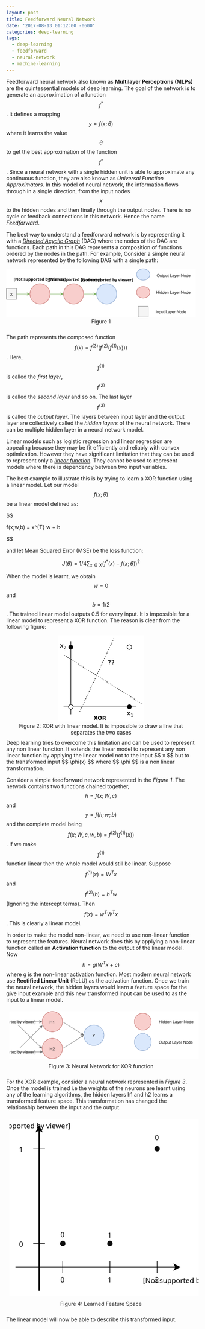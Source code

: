 ```yaml
---
layout: post
title: Feedforward Neural Network
date: '2017-08-13 01:12:00 -0600'
categories: deep-learning
tags:
  - deep-learning
  - feedforward
  - neural-network
  - machine-learning
---
```


Feedforward neural network also known as **Multilayer Perceptrons (MLPs)** are the quintessential models of deep learning. The goal of the network is to generate an approximation of a function $$f^{\ast}$$. It defines a mapping $$ y = f(x;\theta) $$ where it learns the value $$ \theta $$ to get the best approximation of the function $$ f^{\ast} $$. Since a neural network with a single hidden unit is able to approximate any continuous function, they are also known as *Universal Function Approximators*. In this model of neural network, the information flows through in a single direction, from the input nodes $$ x $$ to the hidden nodes and then finally through the output nodes. There is no cycle or feedback connections in this network. Hence the name *Feedforward*.

<a id="read-more"></a>

The best way to understand a feedforward network is by representing it with a [*Directed Acyclic Graph*](https://en.wikipedia.org/wiki/Directed_acyclic_graph) (DAG)
where the nodes of the DAG are functions. Each path in this DAG represents a composition of functions ordered by
the nodes in the path. For example, Consider a simple neural network represented by the following DAG with a single path:  

<div style="text-align:center"><img src ="/images/Simple Neural Network.svg" />
<div style="padding-bottom: 10px;font-size: 14px;">Figure 1</div>
</div>


The path represents the composed function $$ f(x) = f^{(3)}(f^{(2)}(f^{(1)}(x))) $$. Here, $$ f^{(1)} $$ is called the *first layer*, $$ f^{(2)} $$ is called the *second layer* and so on. The last layer $$ f^{(3)} $$ is called the *output layer*. The layers between input layer and the output layer are collectively called the *hidden layers* of the neural network. There can be multiple hidden layer in a neural network model.

Linear models such as logistic regression and linear regression are appealing because they may be fit efficiently and reliably with convex optimization. However they have significant limitation that they can be used to represent only a [*linear function*](https://en.wikipedia.org/wiki/Linear_function). They cannot be used to represent models where there is dependency between two input variables.

The best example to illustrate this is by trying to learn a XOR function using a linear model. Let our model $$ f(x;\theta) $$ be a linear model
defined as:

$$

f(x;w,b) = x^{T} w + b

$$

and let Mean Squared Error (MSE) be the loss function:

$$
J(\theta) = 1/4  \sum_{x \in X} (f^{\ast}(x) - f(x;\theta))^2
$$

When the model is learnt, we obtain $$ w = 0 $$ and $$ b = 1/2 $$. The trained linear model outputs 0.5 for every input.
It is impossible for a linear model to represent a XOR function. The reason is clear from the following figure:

<div style="text-align:center"><img src ="/images/xor-plot.png" />
<div style="padding-bottom: 10px;font-size: 14px;">Figure 2: XOR with linear model. It is impossible to draw a line that separates the two cases</div>
</div>
 Deep learning tries to overcome this limitation and can be used to represent any non linear function. It extends the linear model to represent any non linear function by applying the linear model not to the input $$ x $$ but to the transformed input $$ \phi(x) $$ where $$ \phi $$ is a non linear transformation.

Consider a simple feedforward network represented in the *Figure 1*. The network contains two functions chained together,
$$ h = f(x;W,c) $$ and $$ y = f(h;w;b) $$ and the complete model being $$ f(x; W, c, w, b) = f^{(2)}(f^{(1)}(x)) $$. If we
make $$ f^{(1)} $$ function linear then the whole model would still be linear. Suppose $$ f^{(1)}(x) = W^{T} x $$ and
$$ f^{(2)}(h) = h^{T}w $$ (Ignoring the intercept terms). Then $$ f(x) = w^T W^T x $$. This is clearly a linear model.

In order to make the model non-linear, we need to use non-linear function to represent the features. Neural network does this
by applying a non-linear function called an **Activation function** to the output of the linear model. Now $$ h = g(W^T x + c) $$ where g is the non-linear activation function. Most modern neural network use **Rectified Linear Unit** (ReLU) as the activation function. Once we train the neural network, the hidden layers would learn a feature space for the give input example and this new transformed input can be used to as the input to a linear model.

<div style="text-align:center;">
 <img src ="/images/XOR Neural Network.svg" style="padding:8px"/>
 <div style="padding-bottom: 10px;font-size: 14px;">Figure 3: Neural Network for XOR function</div>
</div>

For the XOR example, consider a neural network represented in *Figure 3*. Once the model is trained i.e the weights of the neurons are learnt using any of the learning algorithms, the hidden layers h1 and h2 learns a transformed feature space. This transformation has changed the relationship between the input and the output.

<div style="text-align:center;">
 <img src ="/images/Transformed Input XOR.svg" style="padding:8px"/>
 <div style="padding-bottom: 10px;font-size: 14px;">Figure 4: Learned Feature Space</div>
</div>

The linear model will now be able to describe this transformed input.
